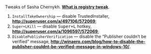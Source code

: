 Tweaks of Sasha Chernykh. [**What is registry tweak**](http://www.howtogeek.com/167579/how-to-make-your-own-windows-registry-hacks/).

1. `InstallTakeOwnership` — disable TrustedInstaller, **<http://superuser.com/a/497106/572069>**;
2. `Super+LKill` — disable <kbd>Super+L</kbd> hotkey, **<http://superuser.com/a/1096597/572069>**;
3. `DisablePublisherVerification` — disable the “Publisher couldn’t be verified” message, **<http://winaero.com/blog/how-to-disable-the-publisher-couldnt-be-verified-message-in-windows-10/>**.